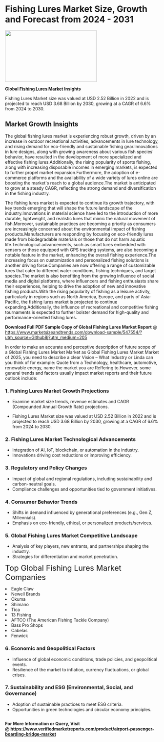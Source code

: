<H1>Fishing Lures Market Size, Growth and Forecast from 2024 - 2031</H1><img class="aligncenter size-medium wp-image-584254" src="https://thirdeyenews.in/wp-content/uploads/2024/09/Global-Market-Research-300x168.jpeg" alt="" width="300" height="168" /><p><strong>Global&nbsp;<a href="https://www.marketsizeandtrends.com/download-sample/547554/?utm_source=Github8j?utm_medium=205">Fishing Lures Market</a> Insights</strong></p><p>Fishing Lures Market size was valued at USD 2.52 Billion in 2022 and is projected to reach USD 3.68 Billion by 2030, growing at a CAGR of 6.6% from 2024 to 2030.</p><p><h2>Market Growth Insights</h2> <p>The global fishing lures market is experiencing robust growth, driven by an increase in outdoor recreational activities, advancements in lure technology, and rising demand for eco-friendly and sustainable fishing gear.Innovations in lure designs, along with growing awareness about various fish species' behavior, have resulted in the development of more specialized and effective fishing lures.Additionally, the rising popularity of sports fishing, along with increasing disposable incomes in emerging markets, is expected to further propel market expansion.Furthermore, the adoption of e-commerce platforms and the availability of a wide variety of lures online are boosting the market's reach to a global audience.The market is anticipated to grow at a steady CAGR, reflecting the strong demand and diversification in the fishing industry.</p> <p>The fishing lures market is expected to continue its growth trajectory, with key trends emerging that will shape the future landscape of the industry.Innovations in material science have led to the introduction of more durable, lightweight, and realistic lures that mimic the natural movement of fish.Moreover, sustainable practices are becoming a priority as consumers are increasingly concerned about the environmental impact of fishing products.Manufacturers are responding by focusing on eco-friendly lures made from biodegradable materials or those that do not harm aquatic life.Technological advancements, such as smart lures embedded with sensors or those equipped with GPS tracking systems, are also becoming a notable feature in the market, enhancing the overall fishing experience.The increasing focus on customization and personalized fishing solutions is another driving force.Companies are now offering a range of customizable lures that cater to different water conditions, fishing techniques, and target species.The market is also benefiting from the growing influence of social media and digital platforms, where influencers and fishing enthusiasts share their experiences, helping to drive the adoption of new and innovative fishing products.With the rising popularity of fishing as a leisure activity, particularly in regions such as North America, Europe, and parts of Asia-Pacific, the fishing lures market is projected to continue expanding.Additionally, the influence of recreational and competitive fishing tournaments is expected to further bolster demand for high-quality and performance-oriented fishing lures.<p><span class=""><strong>Download Full PDF Sample Copy of Global Fishing Lures Market Report</strong> @ <a href="https://www.marketsizeandtrends.com/download-sample/547554/?utm_source=Github8j?utm_medium=205" target="_blank">https://www.marketsizeandtrends.com/download-sample/547554/?utm_source=Github8j?utm_medium=205</a></span></p><p>In order to make an accurate and perceptive description of future scope of a Global&nbsp;Fishing Lures Market Market as Global&nbsp;Fishing Lures Market Market of 2025, you need to describe a clear Vision &ndash; What Industry or Linda can you think of for example: Quote from a Technology, healthcare, automotive, renewable energy, name the market you are Reffering to.However, some general trends and factors usually impact market reports and their future outlook include:</p><h3>1.&nbsp;<strong>Fishing Lures Market Growth Projections</strong></h3><ul><li>Examine market size trends, revenue estimates and CAGR (Compounded Annual Growth Rate) projections.</li><li><p>Fishing Lures Market size was valued at USD 2.52 Billion in 2022 and is projected to reach USD 3.68 Billion by 2030, growing at a CAGR of 6.6% from 2024 to 2030.</p></li></ul><h3>2.&nbsp;<strong>Fishing Lures Market Technological Advancements</strong></h3><ul><li>Integration of AI, IoT, blockchain, or automation in the industry.</li><li>Innovations driving cost reductions or improving efficiency.</li></ul><h3>3.&nbsp;<strong>Regulatory and Policy Changes</strong></h3><ul><li>Impact of global and regional regulations, including sustainability and carbon-neutral goals.</li><li>Compliance challenges and opportunities tied to government initiatives.</li></ul><h3>4.&nbsp;<strong>Consumer Behavior Trends</strong></h3><ul><li>Shifts in demand influenced by generational preferences (e.g., Gen Z, Millennials).</li><li>Emphasis on eco-friendly, ethical, or personalized products/services.</li></ul><h3>5.&nbsp;<strong>Global Fishing Lures Market Competitive Landscape</strong></h3><ul><li>Analysis of key players, new entrants, and partnerships shaping the industry.</li><li>Strategies for differentiation and market penetration.</li></ul><p data-pm-slice="1 1 []"><span style="color: inherit; font-family: inherit; font-size: 25px;">Top Global Fishing Lures Market Companies</span></p><div class="" data-test-id=""><p><li>Eagle Claw</li><li> Newell Brands</li><li> Okuma</li><li> Shimano</li><li> Tica</li><li> 13 Fishing</li><li> AFTCO (The American Fishing Tackle Company)</li><li> Bass Pro Shops</li><li> Cabelas</li><li> Fenwick</li></p></div><h3>6.&nbsp;<strong>Economic and Geopolitical Factors</strong></h3><ul><li>Influence of global economic conditions, trade policies, and geopolitical events.</li><li>Resilience of the market to inflation, currency fluctuations, or global crises.</li></ul><h3>7.&nbsp;<strong>Sustainability and ESG (Environmental, Social, and Governance)</strong></h3><ul><li>Adoption of sustainable practices to meet ESG criteria.</li><li>Opportunities in green technologies and circular economy principles.</li></ul><h2><strong style="font-size: 14px;">For More Information or Query, Visit @&nbsp;</strong><a style="background-color: #ffffff; font-size: 14px;" href="https://www.marketsizeandtrends.com/report/fishing-lures-market/" target="_blank">https://www.verifiedmarketreports.com/product/airport-passenger-boarding-bridge-market</a></h2>